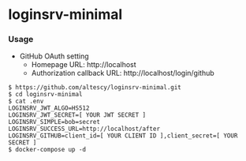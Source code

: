 loginsrv-minimal
===


### Usage

- GitHub OAuth setting
  - Homepage URL: http://localhost
  - Authorization callback URL: http://localhost/login/github

```
$ https://github.com/altescy/loginsrv-minimal.git
$ cd loginsrv-minimal
$ cat .env
LOGINSRV_JWT_ALGO=HS512
LOGINSRV_JWT_SECRET=[ YOUR JWT SECRET ]
LOGINSRV_SIMPLE=bob=secret
LOGINSRV_SUCCESS_URL=http://localhost/after
LOGINSRV_GITHUB=client_id=[ YOUR CLIENT ID ],client_secret=[ YOUR SECRET ]
$ docker-compose up -d
```
